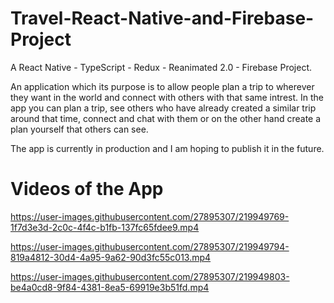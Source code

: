 # Travel-React-Native-and-Firebase-Project

A React Native - TypeScript - Redux - Reanimated 2.0 - Firebase Project.

An application which its purpose is to allow people plan a trip to wherever they want in the world and connect with others with that same intrest.
In the app you can plan a trip, see others who have already created a similar trip around that time, connect and chat with them or on the other
hand create a plan yourself that others can see.

The app is currently in production and I am hoping to publish it in the future.

# Videos of the App

https://user-images.githubusercontent.com/27895307/219949769-1f7d3e3d-2c0c-4f4c-b1fb-137fc65fdee9.mp4

https://user-images.githubusercontent.com/27895307/219949794-819a4812-30d4-4a95-9a62-90d3fc55c013.mp4

https://user-images.githubusercontent.com/27895307/219949803-be4a0cd8-9f84-4381-8ea5-69919e3b51fd.mp4

